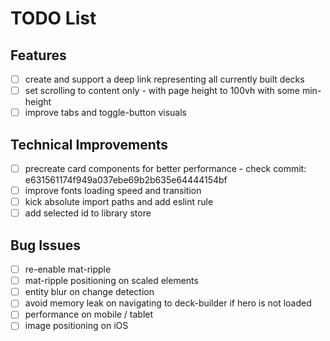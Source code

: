 # TODO List

## Features

- [ ] create and support a deep link representing all currently built decks
- [ ] set scrolling to content only - with page height to 100vh with some min-height
- [ ] improve tabs and toggle-button visuals

## Technical Improvements

- [ ] precreate card components for better performance - check commit: e631561174f949a037ebe69b2b635e64444154bf
- [ ] improve fonts loading speed and transition
- [ ] kick absolute import paths and add eslint rule
- [ ] add selected id to library store

## Bug Issues

- [ ] re-enable mat-ripple
- [ ] mat-ripple positioning on scaled elements
- [ ] entity blur on change detection
- [ ] avoid memory leak on navigating to deck-builder if hero is not loaded
- [ ] performance on mobile / tablet
- [ ] image positioning on iOS

